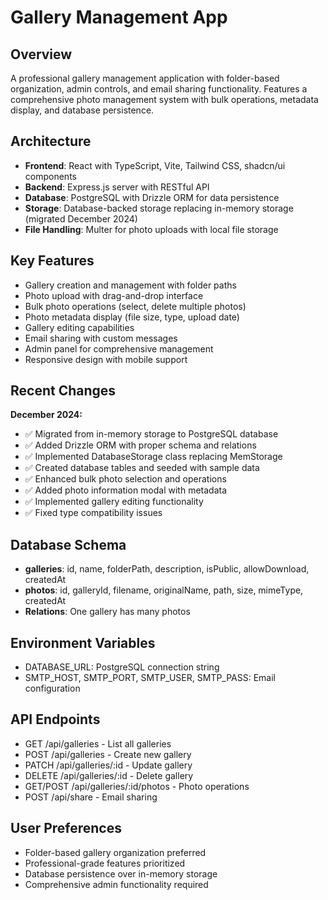 # Gallery Management App

## Overview
A professional gallery management application with folder-based organization, admin controls, and email sharing functionality. Features a comprehensive photo management system with bulk operations, metadata display, and database persistence.

## Architecture
- **Frontend**: React with TypeScript, Vite, Tailwind CSS, shadcn/ui components
- **Backend**: Express.js server with RESTful API
- **Database**: PostgreSQL with Drizzle ORM for data persistence
- **Storage**: Database-backed storage replacing in-memory storage (migrated December 2024)
- **File Handling**: Multer for photo uploads with local file storage

## Key Features
- Gallery creation and management with folder paths
- Photo upload with drag-and-drop interface
- Bulk photo operations (select, delete multiple photos)
- Photo metadata display (file size, type, upload date)
- Gallery editing capabilities
- Email sharing with custom messages
- Admin panel for comprehensive management
- Responsive design with mobile support

## Recent Changes
**December 2024:**
- ✅ Migrated from in-memory storage to PostgreSQL database
- ✅ Added Drizzle ORM with proper schema and relations
- ✅ Implemented DatabaseStorage class replacing MemStorage
- ✅ Created database tables and seeded with sample data
- ✅ Enhanced bulk photo selection and operations
- ✅ Added photo information modal with metadata
- ✅ Implemented gallery editing functionality
- ✅ Fixed type compatibility issues

## Database Schema
- **galleries**: id, name, folderPath, description, isPublic, allowDownload, createdAt
- **photos**: id, galleryId, filename, originalName, path, size, mimeType, createdAt
- **Relations**: One gallery has many photos

## Environment Variables
- DATABASE_URL: PostgreSQL connection string
- SMTP_HOST, SMTP_PORT, SMTP_USER, SMTP_PASS: Email configuration

## API Endpoints
- GET /api/galleries - List all galleries
- POST /api/galleries - Create new gallery
- PATCH /api/galleries/:id - Update gallery
- DELETE /api/galleries/:id - Delete gallery
- GET/POST /api/galleries/:id/photos - Photo operations
- POST /api/share - Email sharing

## User Preferences
- Folder-based gallery organization preferred
- Professional-grade features prioritized
- Database persistence over in-memory storage
- Comprehensive admin functionality required